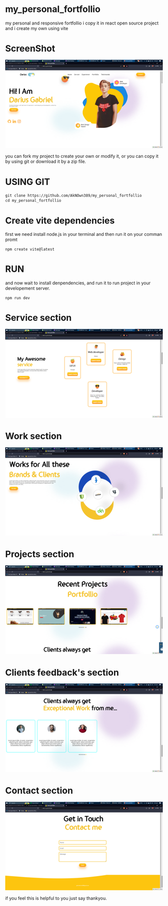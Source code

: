 # my_personal_fortfollio
my personal and responsive fortfollio i copy it in react open source project and i create my own using vite

# ScreenShot

![Screenshot](https://github.com/AkNOwn389/my_personal_fortfollio/blob/main/ss.png)


you can fork my project to create your own or modify it,
or you can copy it by using git or download it by a zip file.

# USING GIT

```
git clone https://github.com/AkNOwn389/my_personal_fortfollio
cd my_personal_fortfollio
```

# Create vite dependencies

first we need install node.js in your terminal
and then run it on your comman promt

```
npm create vite@latest
```

# RUN

and now wait to install denpendencies,
and run it to run project in your developement server.

```
npm run dev
```

# Service section

![Screenshot](https://github.com/AkNOwn389/my_personal_fortfollio/blob/main/ss2.png)

# Work section

![Screenshot](https://github.com/AkNOwn389/my_personal_fortfollio/blob/main/ss3.png)

# Projects section

![Screenshot](https://github.com/AkNOwn389/my_personal_fortfollio/blob/main/ss4.png)

# Clients feedback's section

![Screenshot](https://github.com/AkNOwn389/my_personal_fortfollio/blob/main/ss5.png)

# Contact section

![Screenshot](https://github.com/AkNOwn389/my_personal_fortfollio/blob/main/ss6.png)

if you feel this is helpful to you just say thankyou.